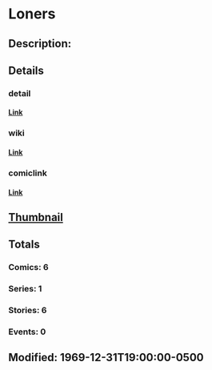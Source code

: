# Loners
## Description: 
## Details
### detail
#### [Link](http://marvel.com/characters/1273/loners?utm_campaign=apiRef&utm_source=225578a89fc76f3d20fbffda5d17a88d)
### wiki
#### [Link](http://marvel.com/universe/Loners?utm_campaign=apiRef&utm_source=225578a89fc76f3d20fbffda5d17a88d)
### comiclink
#### [Link](http://marvel.com/comics/characters/1010768/loners?utm_campaign=apiRef&utm_source=225578a89fc76f3d20fbffda5d17a88d)
## [Thumbnail](http://i.annihil.us/u/prod/marvel/i/mg/3/00/4c0037581a64e.jpg)
## Totals
### Comics: 6
### Series: 1
### Stories: 6
### Events: 0
## Modified: 1969-12-31T19:00:00-0500